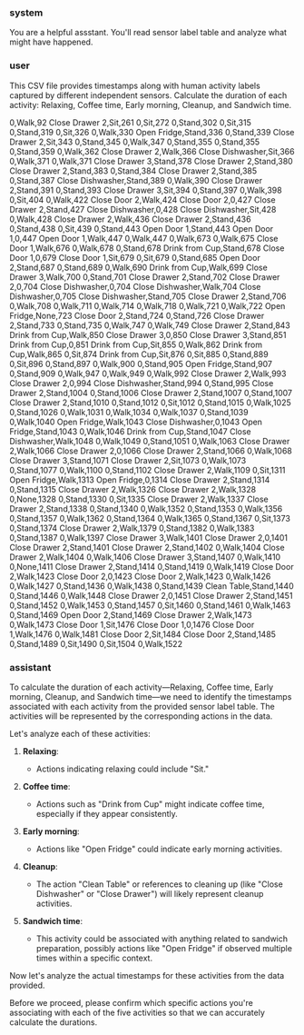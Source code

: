 ### system
You are a helpful assstant. You'll read sensor label table and analyze what might have happened.
### user

This CSV file provides timestamps along with human activity labels captured by different independent sensors.
Calculate the duration of each activity: Relaxing, Coffee time, Early morning, Cleanup, and Sandwich time.
    
0,Walk,92
Close Drawer 2,Sit,261
0,Sit,272
0,Stand,302
0,Sit,315
0,Stand,319
0,Sit,326
0,Walk,330
Open Fridge,Stand,336
0,Stand,339
Close Drawer 2,Sit,343
0,Stand,345
0,Walk,347
0,Stand,355
0,Stand,355
0,Stand,359
0,Walk,362
Close Drawer 2,Walk,366
Close Dishwasher,Sit,366
0,Walk,371
0,Walk,371
Close Drawer 3,Stand,378
Close Drawer 2,Stand,380
Close Drawer 2,Stand,383
0,Stand,384
Close Drawer 2,Stand,385
0,Stand,387
Close Dishwasher,Stand,389
0,Walk,390
Close Drawer 2,Stand,391
0,Stand,393
Close Drawer 3,Sit,394
0,Stand,397
0,Walk,398
0,Sit,404
0,Walk,422
Close Door 2,Walk,424
Close Door 2,0,427
Close Drawer 2,Stand,427
Close Dishwasher,0,428
Close Dishwasher,Sit,428
0,Walk,428
Close Drawer 2,Walk,436
Close Drawer 2,Stand,436
0,Stand,438
0,Sit,439
0,Stand,443
Open Door 1,Stand,443
Open Door 1,0,447
Open Door 1,Walk,447
0,Walk,447
0,Walk,673
0,Walk,675
Close Door 1,Walk,676
0,Walk,678
0,Stand,678
Drink from Cup,Stand,678
Close Door 1,0,679
Close Door 1,Sit,679
0,Sit,679
0,Stand,685
Open Door 2,Stand,687
0,Stand,689
0,Walk,690
Drink from Cup,Walk,699
Close Drawer 3,Walk,700
0,Stand,701
Close Drawer 2,Stand,702
Close Drawer 2,0,704
Close Dishwasher,0,704
Close Dishwasher,Walk,704
Close Dishwasher,0,705
Close Dishwasher,Stand,705
Close Drawer 2,Stand,706
0,Walk,708
0,Walk,711
0,Walk,714
0,Walk,718
0,Walk,721
0,Walk,722
Open Fridge,None,723
Close Door 2,Stand,724
0,Stand,726
Close Drawer 2,Stand,733
0,Stand,735
0,Walk,747
0,Walk,749
Close Drawer 2,Stand,843
Drink from Cup,Walk,850
Close Drawer 3,0,850
Close Drawer 3,Stand,851
Drink from Cup,0,851
Drink from Cup,Sit,855
0,Walk,862
Drink from Cup,Walk,865
0,Sit,874
Drink from Cup,Sit,876
0,Sit,885
0,Stand,889
0,Sit,896
0,Stand,897
0,Walk,900
0,Stand,905
Open Fridge,Stand,907
0,Stand,909
0,Walk,947
0,Walk,949
0,Walk,992
Close Drawer 2,Walk,993
Close Drawer 2,0,994
Close Dishwasher,Stand,994
0,Stand,995
Close Drawer 2,Stand,1004
0,Stand,1006
Close Drawer 2,Stand,1007
0,Stand,1007
Close Drawer 2,Stand,1010
0,Stand,1012
0,Sit,1012
0,Stand,1015
0,Walk,1025
0,Stand,1026
0,Walk,1031
0,Walk,1034
0,Walk,1037
0,Stand,1039
0,Walk,1040
Open Fridge,Walk,1043
Close Dishwasher,0,1043
Open Fridge,Stand,1043
0,Walk,1046
Drink from Cup,Stand,1047
Close Dishwasher,Walk,1048
0,Walk,1049
0,Stand,1051
0,Walk,1063
Close Drawer 2,Walk,1066
Close Drawer 2,0,1066
Close Drawer 2,Stand,1066
0,Walk,1068
Close Drawer 3,Stand,1071
Close Drawer 2,Sit,1073
0,Walk,1073
0,Stand,1077
0,Walk,1100
0,Stand,1102
Close Drawer 2,Walk,1109
0,Sit,1311
Open Fridge,Walk,1313
Open Fridge,0,1314
Close Drawer 2,Stand,1314
0,Stand,1315
Close Drawer 2,Walk,1326
Close Drawer 2,Walk,1328
0,None,1328
0,Stand,1330
0,Sit,1335
Close Drawer 2,Walk,1337
Close Drawer 2,Stand,1338
0,Stand,1340
0,Walk,1352
0,Stand,1353
0,Walk,1356
0,Stand,1357
0,Walk,1362
0,Stand,1364
0,Walk,1365
0,Stand,1367
0,Sit,1373
0,Stand,1374
Close Drawer 2,Walk,1379
0,Stand,1382
0,Walk,1383
0,Stand,1387
0,Walk,1397
Close Drawer 3,Walk,1401
Close Drawer 2,0,1401
Close Drawer 2,Stand,1401
Close Drawer 2,Stand,1402
0,Walk,1404
Close Drawer 2,Walk,1404
0,Walk,1406
Close Drawer 3,Stand,1407
0,Walk,1410
0,None,1411
Close Drawer 2,Stand,1414
0,Stand,1419
0,Walk,1419
Close Door 2,Walk,1423
Close Door 2,0,1423
Close Door 2,Walk,1423
0,Walk,1426
0,Walk,1427
0,Stand,1436
0,Walk,1438
0,Stand,1439
Clean Table,Stand,1440
0,Stand,1446
0,Walk,1448
Close Drawer 2,0,1451
Close Drawer 2,Stand,1451
0,Stand,1452
0,Walk,1453
0,Stand,1457
0,Sit,1460
0,Stand,1461
0,Walk,1463
0,Stand,1469
Open Door 2,Stand,1469
Close Drawer 2,Walk,1473
0,Walk,1473
Close Door 1,Sit,1476
Close Door 1,0,1476
Close Door 1,Walk,1476
0,Walk,1481
Close Door 2,Sit,1484
Close Door 2,Stand,1485
0,Stand,1489
0,Sit,1490
0,Sit,1504
0,Walk,1522

### assistant
To calculate the duration of each activity—Relaxing, Coffee time, Early morning, Cleanup, and Sandwich time—we need to identify the timestamps associated with each activity from the provided sensor label table. The activities will be represented by the corresponding actions in the data.

Let's analyze each of these activities:

1. **Relaxing**:
   - Actions indicating relaxing could include "Sit."
  
2. **Coffee time**:
   - Actions such as "Drink from Cup" might indicate coffee time, especially if they appear consistently.

3. **Early morning**:
   - Actions like "Open Fridge" could indicate early morning activities.

4. **Cleanup**:
   - The action "Clean Table" or references to cleaning up (like "Close Dishwasher" or "Close Drawer") will likely represent cleanup activities.

5. **Sandwich time**:
   - This activity could be associated with anything related to sandwich preparation, possibly actions like "Open Fridge" if observed multiple times within a specific context.

Now let's analyze the actual timestamps for these activities from the data provided. 

Before we proceed, please confirm which specific actions you're associating with each of the five activities so that we can accurately calculate the durations.

